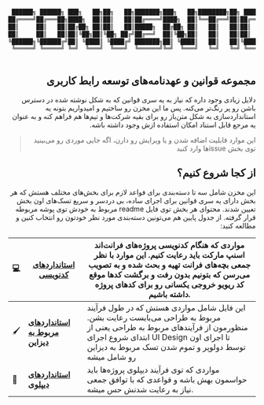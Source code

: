 
<div align="center">
 
```bash
 ██████╗ ██████╗ ███╗   ██╗██╗   ██╗███████╗███╗   ██╗████████╗██╗ ██████╗ ███╗   ██╗███████╗
██╔════╝██╔═══██╗████╗  ██║██║   ██║██╔════╝████╗  ██║╚══██╔══╝██║██╔═══██╗████╗  ██║██╔════╝
██║     ██║   ██║██╔██╗ ██║██║   ██║█████╗  ██╔██╗ ██║   ██║   ██║██║   ██║██╔██╗ ██║███████╗
██║     ██║   ██║██║╚██╗██║╚██╗ ██╔╝██╔══╝  ██║╚██╗██║   ██║   ██║██║   ██║██║╚██╗██║╚════██║
╚██████╗╚██████╔╝██║ ╚████║ ╚████╔╝ ███████╗██║ ╚████║   ██║   ██║╚██████╔╝██║ ╚████║███████║
 ╚═════╝ ╚═════╝ ╚═╝  ╚═══╝  ╚═══╝  ╚══════╝╚═╝  ╚═══╝   ╚═╝   ╚═╝ ╚═════╝ ╚═╝  ╚═══╝╚══════╝
                                                                                                                                                                               
```

</div>

<div dir="rtl" align="right">

## مجموعه قوانین و عهدنامه‌های توسعه رابط کاربری 
دلایل زیادی وجود داره که نیاز به یه سری قوانین که به شکل نوشته شده در دسترس باشن رو پر رنگ‌تر می‌کنه. پس ما این مخزن رو ساختیم و امیدواریم
بتونه یه استاندارد‌سازی به شکل متن‌باز رو برای بقیه شرکت‌ها و تیم‌ها هم فراهم کنه و به عنوان یه مرجع قابل استناد امکان استفاده ازش وجود داشته باشه.

> این موارد قابلیت اضافه شدن و یا ویرایش رو دارن، اگه جایی موردی رو می‌بینید توی بخش issueها وارد کنید


## از کجا شروع کنیم؟ 
این مخزن شامل سه تا دسته‌بندی برای فواعد لازم برای بخش‌های مختلف هستش که هر بخش دارای یه سری قوانین برای اجرای ساده، بی دردسر و سریع تسک‌های اون بخش تعیین شدند. محتوای هر بخش توی فایل readme مربوط به خودش توی پوشه مربوطه قرار گرفته.
از جدول پایین هم می‌تونین دسته‌بندی مورد نظر خودتون رو انتخاب کنین و مطالعه کنید:

</div>

| 💻 | [**استانداردهای کدنویسی**](/Coding) | مواردی که هنگام کدنویسی پروژه‌های فرانت‌اند اسنپ مارکت باید رعایت کنیم. این موارد با نظر جمعی بچه‌های فرانت تهیه و بحث شده و به تصویب می‌رسن که بتونیم بدون رفت و برگشت کدها موقع کد ریویو خروجی یکسانی رو برای کدهای پروژه داشته باشیم. |
|----|---------------|--------------------|
| 🖌 | [**استانداردهای مربوط به دیزاین**](/Design) | این فایل شامل مواردی هستش که در طول فرآیند مربوط به طراحی می‌بایست رعایت بشن. منظورمون از فرآیندهای مربوط به طراحی یعنی از ابتدای شروع اجرای UI Design تا اجرای اون توسط دولوپر و تموم شدن تسک مربوط به دیزاین رو شامل میشه|
| 🚀 | [**استانداردهای دیپلوی**](/Deploy) | مواردی که توی فرآیند دیپلوی پروژه‌ها باید حواسمون بهش باشه و قواعدی که با توافق جمعی نیاز به رعایت شدنش حس میشه. |
 

</div>
